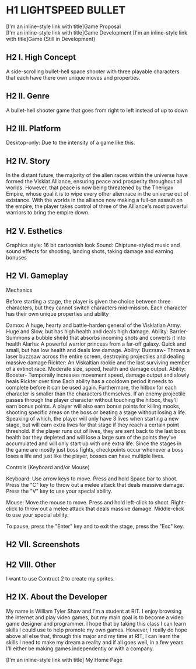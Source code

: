 # H1 LIGHTSPEED BULLET

[I'm an inline-style link with title]Game Proposal  
[I'm an inline-style link with title]Game Development 
[I'm an inline-style link with title]Game (Still in Development)
## H2 I. High Concept

A side-scrolling bullet-hell space shooter with three playable characters that each have there own unique moves and properties.

## H2 II. Genre

A bullet-hell shooter game that goes from right to left instead of up to down

## H2 III. Platform

Desktop-only: Due to the intensity of a game like this.

## H2 IV. Story

In the distant future, the majority of the alien races within the universe have formed the Visklat Alliance, ensuring peace and prosperity throughout all worlds. However, that peace is now being threatened by the Therigax Empire, whose goal it is to wipe every other alien race in the universe out of existance. With the worlds in the alliance now making a full-on assault on the empire, the player takes control of three of the Alliance's most powerful warriors to bring the empire down.

## H2 V. Esthetics

Graphics style: 16 bit cartoonish look
Sound: Chiptune-styled music and sound effects for shooting, landing shots, taking damage and earning bonuses

## H2 VI. Gameplay

Mechanics

Before starting a stage, the player is given the choice between three characters, but they cannot switch characters mid-mission. Each character has their own unique properties and ability

Damox: A huge, hearty and battle-harden general of the Visklatian Army. Huge and Slow, but has high health and deals high damage. Ability: Barrier-Summons a bubble sheild that absorbs incoming shots and converts it into health
Alarha: A powerful warrior princess from a far-off galaxy. Quick and small, but has low health and deals low damage. Ability: Buzzsaw- Throws a laser buzzsaw across the entire screen, destroying projectiles and dealing massive damage
Rickter: An Viskaltian rookie and the last surviving member of a extinct race. Moderate size, speed, health and damage output. Ability: Booster- Temporaily increases movement speed, damage output and slowly heals Rickter over time
Each ability has a cooldown period it needs to complete before it can be used again. Furthermore, the hitbox for each character is smaller than the characters themselves. If an enemy projectile passes through the player character without touching the hitbox, they'll earn bonus points. A player will also earn bonus points for killing mooks, shooting specific areas on the boss or beating a stage without losing a life. Speaking of which, the player will only have 3 lives when starting a new stage, but will earn extra lives for that stage if they reach a certain point threshold. If the player runs out of lives, they are sent back to the last boss health bar they depleted and will lose a large sum of the points they've accumulated and will only start up with one extra life. Since the stages in the game are mostly just boss fights, checkpoints occur whenever a boss loses a life and just like the player, bosses can have multiple lives.

Controls (Keyboard and/or Mouse)

Keyboard: Use arrow keys to move. Press and hold Space bar to shoot. Press the "C" key to throw out a melee attack that deals massive damage. Press the "V" key to use your special ability.

Mouse: Move the mouse to move. Press and hold left-click to shoot. Right-click to throw out a melee attack that deals massive damage. Middle-click to use your special ability.

To pause, press the "Enter" key and to exit the stage, press the "Esc" key.

## H2 VII. Screenshots

## H2 VIII. Other

I want to use Contruct 2 to create my sprites.

## H2 IX. About the Developer

My name is William Tyler Shaw and I'm a student at RIT. I enjoy browsing the internet and play video games, but my main goal is to become a video game designer and programmer. I hope that by taking this class I can learn skills I could use to help promote my own games. However, I really do hope above all else that, through this major and my time at RIT, I can learn the skills I need to make my dream a reality and if all goes well, in a few years I'll either be making games independently or with a company.

[I'm an inline-style link with title] My Home Page
